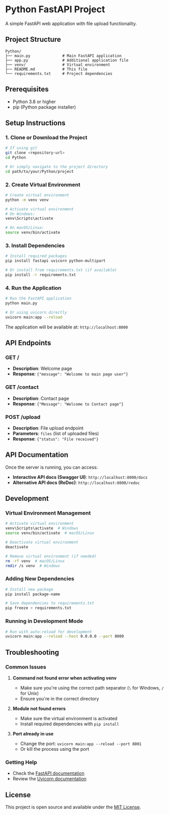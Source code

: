 # Python FastAPI Project

A simple FastAPI web application with file upload functionality.

## Project Structure

```
Python/
├── main.py              # Main FastAPI application
├── app.py               # Additional application file
├── venv/                # Virtual environment
├── README.md            # This file
└── requirements.txt     # Project dependencies
```

## Prerequisites

- Python 3.8 or higher
- pip (Python package installer)

## Setup Instructions

### 1. Clone or Download the Project

```bash
# If using git
git clone <repository-url>
cd Python

# Or simply navigate to the project directory
cd path/to/your/Python/project
```

### 2. Create Virtual Environment

```bash
# Create virtual environment
python -m venv venv

# Activate virtual environment
# On Windows:
venv\Scripts\activate

# On macOS/Linux:
source venv/bin/activate
```

### 3. Install Dependencies

```bash
# Install required packages
pip install fastapi uvicorn python-multipart

# Or install from requirements.txt (if available)
pip install -r requirements.txt
```

### 4. Run the Application

```bash
# Run the FastAPI application
python main.py

# Or using uvicorn directly
uvicorn main:app --reload
```

The application will be available at: `http://localhost:8000`

## API Endpoints

### GET /
- **Description**: Welcome page
- **Response**: `{"message": "Welcome to main page user"}`

### GET /contact
- **Description**: Contact page
- **Response**: `{"Message": "Welcome to Contact page"}`

### POST /upload
- **Description**: File upload endpoint
- **Parameters**: `files` (list of uploaded files)
- **Response**: `{"status": "File received"}`

## API Documentation

Once the server is running, you can access:

- **Interactive API docs (Swagger UI)**: `http://localhost:8000/docs`
- **Alternative API docs (ReDoc)**: `http://localhost:8000/redoc`

## Development

### Virtual Environment Management

```bash
# Activate virtual environment
venv\Scripts\activate  # Windows
source venv/bin/activate  # macOS/Linux

# Deactivate virtual environment
deactivate

# Remove virtual environment (if needed)
rm -rf venv  # macOS/Linux
rmdir /s venv  # Windows
```

### Adding New Dependencies

```bash
# Install new package
pip install package-name

# Save dependencies to requirements.txt
pip freeze > requirements.txt
```

### Running in Development Mode

```bash
# Run with auto-reload for development
uvicorn main:app --reload --host 0.0.0.0 --port 8000
```

## Troubleshooting

### Common Issues

1. **Command not found error when activating venv**
   - Make sure you're using the correct path separator (`\` for Windows, `/` for Unix)
   - Ensure you're in the correct directory

2. **Module not found errors**
   - Make sure the virtual environment is activated
   - Install required dependencies with `pip install`

3. **Port already in use**
   - Change the port: `uvicorn main:app --reload --port 8001`
   - Or kill the process using the port

### Getting Help

- Check the [FastAPI documentation](https://fastapi.tiangolo.com/)
- Review the [Uvicorn documentation](https://www.uvicorn.org/)

## License

This project is open source and available under the [MIT License](LICENSE).
